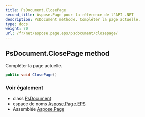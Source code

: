 ```yaml
---
title: PsDocument.ClosePage
second_title: Aspose.Page pour la référence de l'API .NET
description: PsDocument méthode. Compléter la page actuelle.
type: docs
weight: 70
url: /fr/net/aspose.page.eps/psdocument/closepage/
---
```

## PsDocument.ClosePage method

Compléter la page actuelle.

```csharp
public void ClosePage()
```

### Voir également

* class [PsDocument](../)
* espace de noms [Aspose.Page.EPS](../../psdocument/)
* Assemblée [Aspose.Page](../../../)


